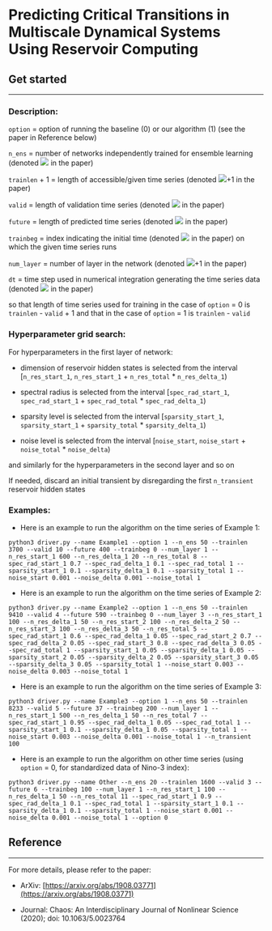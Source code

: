 # Predicting Critical Transitions in Multiscale Dynamical Systems Using Reservoir Computing



## Get started
-----------
### Description:

```option``` = option of running the baseline (0) or our algorithm (1) (see the paper in Reference below)

```n_ens``` = number of networks independently trained for ensemble learning (denoted <img src="https://render.githubusercontent.com/render/math?math=N_{ens}"> in the paper)

```trainlen``` + 1 = length of accessible/given time series (denoted <img src="https://render.githubusercontent.com/render/math?math=N">+1 in the paper)

```valid``` = length of validation time series (denoted <img src="https://render.githubusercontent.com/render/math?math=N_{\nu}"> in the paper)

```future``` = length of predicted time series (denoted <img src="https://render.githubusercontent.com/render/math?math=M"> in the paper)

```trainbeg``` = index indicating the initial time (denoted <img src="https://render.githubusercontent.com/render/math?math=t_0"> in the paper) on which the given time series runs

```num_layer``` = number of layer in the network (denoted <img src="https://render.githubusercontent.com/render/math?math=L">+1 in the paper)

```dt``` = time step used in numerical integration generating the time series data (denoted <img src="https://render.githubusercontent.com/render/math?math=\Delta t"> in the paper)

so that length of time series used for training in the case of ```option``` = 0 is ```trainlen``` - ```valid``` + 1 and that in the case of ```option``` = 1 is ```trainlen``` - ```valid```


### Hyperparameter grid search: 

For hyperparameters in the first layer of network:

- dimension of reservoir hidden states is selected from the interval [```n_res_start_1```, ```n_res_start_1``` + ```n_res_total``` * ```n_res_delta_1```)

- spectral radius is selected from the interval [```spec_rad_start_1```, ```spec_rad_start_1``` + ```spec_rad_total``` * ```spec_rad_delta_1```)

- sparsity level is selected from the interval [```sparsity_start_1```, ```sparsity_start_1``` + ```sparsity_total``` * ```sparsity_delta_1```)

- noise level is selected from the interval [```noise_start```, ```noise_start``` + ```noise_total``` * ```noise_delta```)

and similarly for the hyperparameters in the second layer and so on

If needed, discard an initial transient by disregarding the first ```n_transient``` reservoir hidden states


### Examples:

- Here is an example to run the algorithm on the time series of Example 1:

```python3 driver.py --name Example1 --option 1 --n_ens 50 --trainlen 3700 --valid 10 --future 400 --trainbeg 0 --num_layer 1 --n_res_start_1 600 --n_res_delta_1 20 --n_res_total 8 --spec_rad_start_1 0.7 --spec_rad_delta_1 0.1 --spec_rad_total 1 --sparsity_start_1 0.1 --sparsity_delta_1 0.1 --sparsity_total 1 --noise_start 0.001 --noise_delta 0.001 --noise_total 1```

- Here is an example to run the algorithm on the time series of Example 2:

```python3 driver.py --name Example2 --option 1 --n_ens 50 --trainlen 9410 --valid 4 --future 590 --trainbeg 0 --num_layer 3 --n_res_start_1 100 --n_res_delta_1 50 --n_res_start_2 100 --n_res_delta_2 50 --n_res_start_3 100 --n_res_delta_3 50 --n_res_total 5 --spec_rad_start_1 0.6 --spec_rad_delta_1 0.05 --spec_rad_start_2 0.7 --spec_rad_delta_2 0.05 --spec_rad_start_3 0.8 --spec_rad_delta_3 0.05 --spec_rad_total 1 --sparsity_start_1 0.05 --sparsity_delta_1 0.05 --sparsity_start_2 0.05 --sparsity_delta_2 0.05 --sparsity_start_3 0.05 --sparsity_delta_3 0.05 --sparsity_total 1 --noise_start 0.003 --noise_delta 0.003 --noise_total 1```

- Here is an example to run the algorithm on the time series of Example 3:

```python3 driver.py --name Example3 --option 1 --n_ens 50 --trainlen 8233 --valid 5 --future 37 --trainbeg 200 --num_layer 1 --n_res_start_1 500 --n_res_delta_1 50 --n_res_total 7 --spec_rad_start_1 0.95 --spec_rad_delta_1 0.05 --spec_rad_total 1 --sparsity_start_1 0.1 --sparsity_delta_1 0.05 --sparsity_total 1 --noise_start 0.003 --noise_delta 0.001 --noise_total 1 --n_transient 100```

- Here is an example to run the algorithm on other time series (using ```option``` = 0, for standardized data of Nino-3 index):

```python3 driver.py --name Other --n_ens 20 --trainlen 1600 --valid 3 --future 6 --trainbeg 100 --num_layer 1 --n_res_start_1 100 --n_res_delta_1 50 --n_res_total 11 --spec_rad_start_1 0.9 --spec_rad_delta_1 0.1 --spec_rad_total 1 --sparsity_start_1 0.1 --sparsity_delta_1 0.1 --sparsity_total 1 --noise_start 0.001 --noise_delta 0.001 --noise_total 1 --option 0```



## Reference
----------
For more details, please refer to the paper:

- ArXiv: [https://arxiv.org/abs/1908.03771](https://arxiv.org/abs/1908.03771)

- Journal: Chaos: An Interdisciplinary Journal of Nonlinear Science (2020); doi: 10.1063/5.0023764
